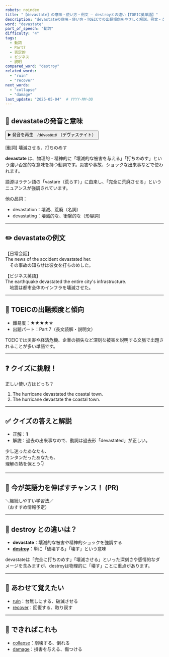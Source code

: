 ```yaml
---
robots: noindex
title: "【devastate】の意味・使い方・例文 ― destroyとの違い【TOEIC英単語】"
description: "devastateの意味・使い方・TOEICでの出題傾向をやさしく解説。例文・クイズ付きでdestroyとの違いもわかりやすく学べます。"
word: "devastate"
part_of_speech: "動詞"
difficulty: "4"
tags:
  - 動詞
  - Part7
  - 否定的
  - ビジネス
  - 説明
compared_word: "destroy"
related_words:
  - "ruin"
  - "recover"
next_words:
  - "collapse"
  - "damage"
last_update: "2025-05-04"  # YYYY-MM-DD
---
```


## 🔰 devastateの発音と意味

<button class="play-audio" onclick="playTTS('devastate')">
  <span class="play-audio-main">
    ▶️ 発音を再生　/dévəstèɪt/
  </span>
  <span class="play-audio-sub">
    （デヴァステイト）
  </span>
</button>

[動詞] 壊滅させる、打ちのめす

**devastate** は、物理的・精神的に「壊滅的な被害を与える」「打ちのめす」という強い否定的な意味を持つ動詞です。災害や事故、ショックな出来事などで使われます。

語源はラテン語の「vastare（荒らす）」に由来し、「完全に荒廃させる」というニュアンスが強調されています。

他の品詞：  
- devastation：壊滅、荒廃（名詞）
- devastating：壊滅的な、衝撃的な（形容詞）

---

## ✏️ devastateの例文

【日常会話】  
The news of the accident devastated her.  
　その事故の知らせは彼女を打ちのめした。

【ビジネス英語】  
The earthquake devastated the entire city's infrastructure.  
　地震は都市全体のインフラを壊滅させた。

---

## 🎯 TOEICの出題頻度と傾向

- 難易度：★★★★☆
- 出題パート：Part 7（長文読解・説明文）

TOEICでは災害や経済危機、企業の損失など深刻な被害を説明する文脈で出題されることが多い単語です。

---

## ❓ クイズに挑戦！

正しい使い方はどっち？

1. The hurricane devastated the coastal town.  
2. The hurricane devastate the coastal town.

---

## ✅ クイズの答えと解説

- 正解：**1**
- 解説：過去の出来事なので、動詞は過去形「devastated」が正しい。

少し迷ったあなたも、  
カンタンだったあなたも、  
理解の熱を保とう👇️

---

## 🚀 今が英語力を伸ばすチャンス！ (PR)

<div class="info-center">
＼継続しやすい学習法／<br>  
（おすすめ情報予定）
</div>

---

## 🤔  destroy との違いは？

- **devastate**：壊滅的な被害や精神的ショックを強調する
- **[destroy](/destroy)**：単に「破壊する」「壊す」という意味

devastateは「完全に打ちのめす」「壊滅させる」といった深刻さや感情的なダメージを含みますが、destroyは物理的に「壊す」ことに重点があります。

---

## 🧩 あわせて覚えたい

- [ruin](/ruin)：台無しにする、破滅させる
- [recover](/recover)：回復する、取り戻す

---

## 📖 できればこれも

- [collapse](/collapse)：崩壊する、倒れる
- [damage](/damage)：損害を与える、傷つける

<!-- cvid: aid46_bid09 -->
